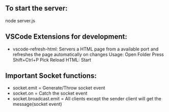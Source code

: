 To start the server:
--------------------
node server.js

VSCode Extensions for development:
----------------------------------
- vscode-refresh-html: Servers a HTML page from a available port and refreshes the page automatically on changes
Usage:
Open Folder
Press Shift+Ctrl+P
Pick Reload HTML: Start

 Important Socket functions:
---------------------------
- socket.emit = Generate/Throw socket event
- socket.on = Catch the socket event
- socket.broadcast.emit = All clients except the sender client will get the message(socket event)